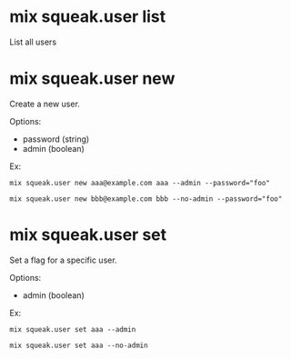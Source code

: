 # mix squeak.user list

List all users

# mix squeak.user new <email> <username> <options>

Create a new user.

Options:
  - password (string)
  - admin (boolean)

Ex:

```
mix squeak.user new aaa@example.com aaa --admin --password="foo"
```

```
mix squeak.user new bbb@example.com bbb --no-admin --password="foo"
```

# mix squeak.user set <username> <options>

Set a flag for a specific user.

Options:
  - admin (boolean)

Ex:

```
mix squeak.user set aaa --admin
```


```
mix squeak.user set aaa --no-admin
```
